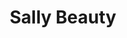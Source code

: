---
title: "Sally Beauty"
url: /mesa/sally-beauty-south-signal-butte-road/
shop: hairdresser supply
---